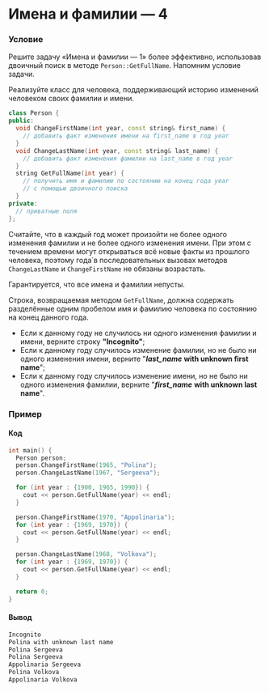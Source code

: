 # Имена и фамилии — 4

### Условие
 
Решите задачу «Имена и фамилии — 1» более эффективно, использовав двоичный поиск в методе `Person::GetFullName`. Напомним условие задачи.

Реализуйте класс для человека, поддерживающий историю изменений человеком своих фамилии и имени.

```c++
class Person {
public:
  void ChangeFirstName(int year, const string& first_name) {
    // добавить факт изменения имени на first_name в год year
  }
  void ChangeLastName(int year, const string& last_name) {
    // добавить факт изменения фамилии на last_name в год year
  }
  string GetFullName(int year) {
    // получить имя и фамилию по состоянию на конец года year
    // с помощью двоичного поиска
  }
private:
  // приватные поля
};
```
Считайте, что в каждый год может произойти не более одного изменения фамилии и не более одного изменения имени. При этом с течением времени могут открываться всё новые факты из прошлого человека, поэтому года́ в последовательных вызовах методов `ChangeLastName` и `ChangeFirstName` не обязаны возрастать.

Гарантируется, что все имена и фамилии непусты.

Строка, возвращаемая методом `GetFullName`, должна содержать разделённые одним пробелом имя и фамилию человека по состоянию на конец данного года.

* Если к данному году не случилось ни одного изменения фамилии и имени, верните строку **"Incognito"**;
* Если к данному году случилось изменение фамилии, но не было ни одного изменения имени, верните "***last_name*** **with unknown first name**";
* Если к данному году случилось изменение имени, но не было ни одного изменения фамилии, верните "***first_name*** **with unknown last name**".

### Пример

#### Код

```c++
int main() {
  Person person;
  person.ChangeFirstName(1965, "Polina");
  person.ChangeLastName(1967, "Sergeeva");

  for (int year : {1900, 1965, 1990}) {
    cout << person.GetFullName(year) << endl;
  }

  person.ChangeFirstName(1970, "Appolinaria");
  for (int year : {1969, 1970}) {
    cout << person.GetFullName(year) << endl;
  }

  person.ChangeLastName(1968, "Volkova");
  for (int year : {1969, 1970}) {
    cout << person.GetFullName(year) << endl;
  }

  return 0;
}
```
#### Вывод

```objectivec
Incognito
Polina with unknown last name
Polina Sergeeva
Polina Sergeeva
Appolinaria Sergeeva
Polina Volkova
Appolinaria Volkova
```